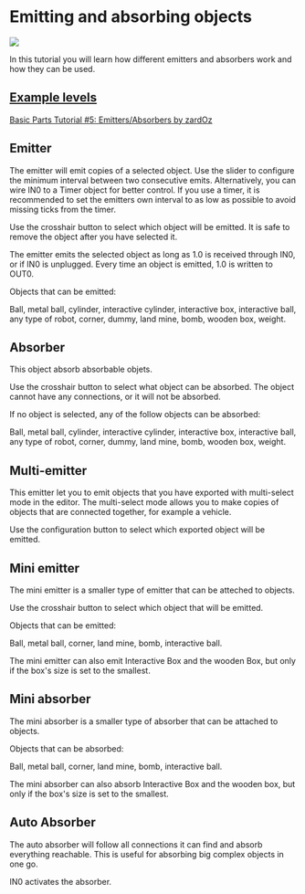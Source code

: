 # Emitting and absorbing objects
![](https://i.imgur.com/KgG0ecw.png)

In this tutorial you will learn how different emitters and absorbers work and how they can be used.

## [Example levels](http://archive.principiagame.com/level/6308)

[Basic Parts Tutorial #5: Emitters/Absorbers by zardOz](http://archive.principiagame.com/level/776)

## Emitter
The emitter will emit copies of a selected object. Use the slider to configure the minimum interval between two consecutive emits. Alternatively, you can wire IN0 to a Timer object for better control. If you use a timer, it is recommended to set the emitters own interval to as low as possible to avoid missing ticks from the timer.

Use the crosshair button to select which object will be emitted. It is safe to remove the object after you have selected it.

The emitter emits the selected object as long as 1.0 is received through IN0, or if IN0 is unplugged. Every time an object is emitted, 1.0 is written to OUT0.

Objects that can be emitted:

Ball, metal ball, cylinder, interactive cylinder, interactive box, interactive ball, any type of robot, corner, dummy, land mine, bomb, wooden box, weight.

## Absorber
This object absorb absorbable objets.

Use the crosshair button to select what object can be absorbed. The object cannot have any connections, or it will not be absorbed.

If no object is selected, any of the follow objects can be absorbed:

Ball, metal ball, cylinder, interactive cylinder, interactive box, interactive ball, any type of robot, corner, dummy, land mine, bomb, wooden box, weight.

## Multi-emitter
This emitter let you to emit objects that you have exported with multi-select mode in the editor. The multi-select mode allows you to make copies of objects that are connected together, for example a vehicle.

Use the configuration button to select which exported object will be emitted.

## Mini emitter
The mini emitter is a smaller type of emitter that can be atteched to objects.

Use the crosshair button to select which object that will be emitted.

Objects that can be emitted:

Ball, metal ball, corner, land mine, bomb, interactive ball.

The mini emitter can also emit Interactive Box and the wooden Box, but only if the box's size is set to the smallest.

## Mini absorber
The mini absorber is a smaller type of absorber that can be attached to objects.

Objects that can be absorbed:

Ball, metal ball, corner, land mine, bomb, interactive ball.

The mini absorber can also absorb Interactive Box and the wooden box, but only if the box's size is set to the smallest.

## Auto Absorber
The auto absorber will follow all connections it can find and absorb everything reachable. This is useful for absorbing big complex objects in one go.

IN0 activates the absorber.